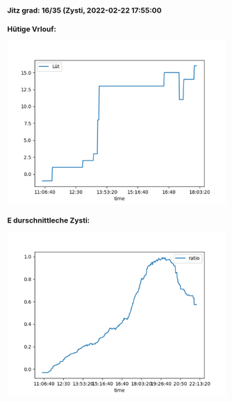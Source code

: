 ### Jitz grad: 16/35 (Zysti, 2022-02-22 17:55:00

### Hütige Vrlouf:
![Graph](Today.png)

### E durschnittleche Zysti:
![Graph](Zysti.png)